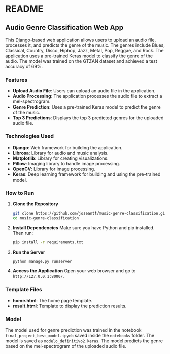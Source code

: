 # README

## Audio Genre Classification Web App

This Django-based web application allows users to upload an audio file, processes it, and predicts the genre of the music. The genres include Blues, Classical, Country, Disco, Hiphop, Jazz, Metal, Pop, Reggae, and Rock. The application uses a pre-trained Keras model to classify the genre of the audio. The model was trained on the GTZAN dataset and achieved a test accuracy of 69%.

### Features
- **Upload Audio File**: Users can upload an audio file in the application.
- **Audio Processing**: The application processes the audio file to extract a mel-spectrogram.
- **Genre Prediction**: Uses a pre-trained Keras model to predict the genre of the music.
- **Top 3 Predictions**: Displays the top 3 predicted genres for the uploaded audio file.

### Technologies Used
- **Django**: Web framework for building the application.
- **Librosa**: Library for audio and music analysis.
- **Matplotlib**: Library for creating visualizations.
- **Pillow**: Imaging library to handle image processing.
- **OpenCV**: Library for image processing.
- **Keras**: Deep learning framework for building and using the pre-trained model.

### How to Run

1. **Clone the Repository**
   ```bash
   git clone https://github.com/joseantt/music-genre-classification.git
   cd music-genre-classification
   ```

2. **Install Dependencies**
   Make sure you have Python and pip installed. Then run:
   ```bash
   pip install -r requirements.txt
   ```

3. **Run the Server**
   ```bash
   python manage.py runserver
   ```

4. **Access the Application**
   Open your web browser and go to `http://127.0.0.1:8000/`.

### Template Files

- **home.html**: The home page template.
- **result.html**: Template to display the prediction results.

### Model

The model used for genre prediction was trained in the notebook `final_project_best_model.ipynb` saved inside the `notebooks` folder. The model is saved as `modelo_definitivo2.keras`. The model predicts the genre based on the mel-spectrogram of the uploaded audio file.